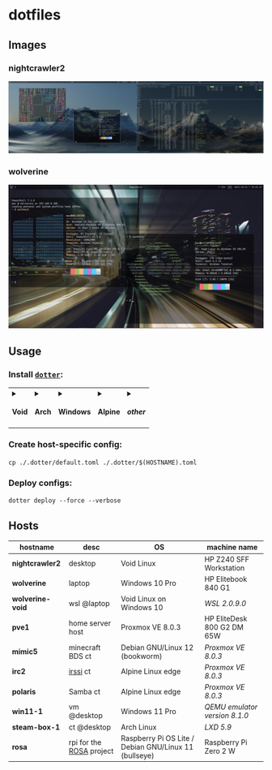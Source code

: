 # dotfiles

## Images

### nightcrawler2

![nightcrawler2](./images/nightcrawler2.jpg)

### wolverine

![wolverine](./images/wolverine.jpg)

## Usage

### Install [`dotter`](https://github.com/SuperCuber/dotter):

<table>
  <tr>
    <td>
      <details><summary><h4>Void</h4></summary><pre># cd ~/source/void-packages<br># git checkout add_dotter<br>./xbps-src pkg dotter<br>xi -y dotter</pre></details>
    </td>
    <td>
      <details><summary><h4>Arch</h4></summary><pre>yay -S dotter-rs-bin</pre></details>
    </td>
    <td>
      <details><summary><h4>Windows</h4></summary><pre>scoop install dotter</pre></details>
    </td>
    <td>
      <details><summary><h4>Alpine</h4></summary><pre>apk add wget<br>wget https://github.com/SuperCuber/dotter/releases/latest/download/dotter<br>mv ./dotter /usr/local/bin/<br>chmod 755 /usr/local/bin/dotter</pre></details>
    </td>
    <td>
      <details><summary><h4><i>other</i></h4></summary><pre>wget https://github.com/SuperCuber/dotter/releases/latest/download/dotter<br>sudo mv ./dotter /usr/local/bin/<br>sudo chmod 755 /usr/local/bin/dotter</pre></details>
    </td>
  </tr>
</table>

### Create host-specific config:

```shell
cp ./.dotter/default.toml ./.dotter/$(HOSTNAME).toml
```

### Deploy configs:

```shell
dotter deploy --force --verbose
```

## Hosts

| hostname | desc | OS | machine name |
| - | - | - | -|
| **nightcrawler2** | desktop | Void Linux | HP Z240 SFF Workstation |
| **wolverine** | laptop | Windows 10 Pro | HP Elitebook 840 G1 |
| **wolverine-void** | wsl @laptop | Void Linux on Windows 10 | *WSL 2.0.9.0* |
| **pve1** | home server host | Proxmox VE 8.0.3 | HP EliteDesk 800 G2 DM 65W |
| **mimic5** | minecraft BDS ct | Debian GNU/Linux 12 (bookworm) | *Proxmox VE 8.0.3* |
| **irc2** | [irssi](https://irssi.org/) ct | Alpine Linux edge | *Proxmox VE 8.0.3* |
| **polaris** | Samba ct | Alpine Linux edge | *Proxmox VE 8.0.3* |
| **win11-1** | vm @desktop | Windows 11 Pro | *QEMU emulator version 8.1.0* |
| **steam-box-1** | ct @desktop | Arch Linux | *LXD 5.9* |
| **rosa** | rpi for the [ROSA](https://github.com/Cornelius-Figgle/ROSA) project | Raspberry Pi OS Lite / Debian GNU/Linux 11 (bullseye) | Raspberry Pi Zero 2 W |
